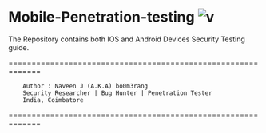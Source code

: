 # Mobile-Penetration-testing ![v](https://github.com/rootnvnj/Mobile-Penetration-testing/blob/master/IOS/img/1.svg)
The Repository contains both IOS and Android Devices Security Testing guide.

=============================================================

        Author : Naveen J (A.K.A) bo0m3rang
        Security Researcher | Bug Hunter | Penetration Tester
        India, Coimbatore
=============================================================
  
